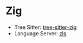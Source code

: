 # Zig

- Tree Sitter: [tree-sitter-zig](https://github.com/maxxnino/tree-sitter-zig)
- Language Server: [zls](https://github.com/zigtools/zls)
